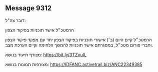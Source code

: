 ## Message 9312

דובר צה"ל:

הרמטכ״ל אישר תוכניות בפיקוד הצפון

הרמטכ״ל קיים היום (ב׳) אישורי תוכניות בפיקוד הצפון יחד עם מפקד פיקוד הצפון וחברי פורום מטכ״ל, במסגרתם אישר תוכניות להמשך הלחימה וקיים הערכת מצב.  

מצורף תיעוד בנושא: https://bit.ly/3TZvuIL

מצורפות תמונות בנושא: https://IDFANC.activetrail.biz/ANC22349385

